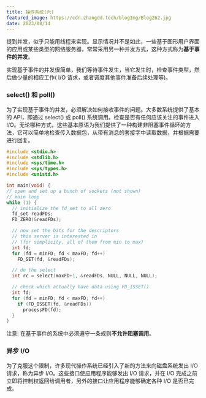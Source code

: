 ```yaml
---
title: 操作系统(六)
featured_image: https://cdn.zhangdd.tech/blogImg/Blog262.jpg
date: 2023/08/14
---
```


提到并发，似乎只能用线程来实现。显示情况并不是如此，一些基于图形用户界面的应用或某些类型的网络服务器，常常采用另一种并发方式，这种方式称为**基于事件的并发**。

实现基于事件的并发很简单，我们等待事件发生，当它发生时，检查事件类型，然后做少量的相应工作( I/O 请求，或者调度其他事件准备后续处理等)。

### select() 和 poll()
为了实现基于事件的并发，必须解决如何接收事件的问题。大多数系统提供了基本的 API，即通过 select() 或 poll() 系统调用。检查是否有任何应该关注的事件进入 I/O。无论哪种方式，这些基本原语为我们提供了一种构建非阻塞事件循环的方法，它可以简单地检查传入数据包，从带有消息的套接字中读取数据，并根据需要进行回复。
``` c
#include <stdio.h>
#include <stdlib.h>
#include <sys/time.h>
#include <sys/types.h>
#include <unistd.h>

int main(void) {
// open and set up a bunch of sockets (not shown)
// main loop
while (1) {
  // initialize the fd_set to all zero
  fd_set readFDs;
  FD_ZERO(&readFDs);

  // now set the bits for the descriptors
  // this server is interested in
  // (for simplicity, all of them from min to max)
  int fd;
  for (fd = minFD; fd < maxFD; fd++)
    FD_SET(fd, &readFDs);

  // do the select
  int rc = select(maxFD+1, &readFDs, NULL, NULL, NULL);

  // check which actually have data using FD_ISSET()
  int fd;
  for (fd = minFD; fd < maxFD; fd++)
    if (FD_ISSET(fd, &readFDs))
      processFD(fd);
  }
}
```

注意: 在基于事件的系统中必须遵守一条规则**不允许阻塞调用**。

### 异步 I/O
为了克服这个限制，许多现代操作系统已经引入了新的方法来向磁盘系统发出 I/O 请求，称为异步 I/O。这些接口使应用程序能够发出 I/O 请求，并在 I/O 完成之前立即将控制权返回给调用者，另外的接口让应用程序能够确定各种 I/O 是否已完成。